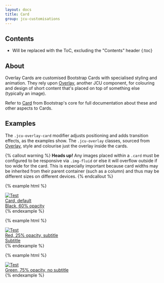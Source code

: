 ```yaml
---
layout: docs
title: Card
group: jcu-customisations
---
```


## Contents

* Will be replaced with the ToC, excluding the "Contents" header
{:toc}

## About

Overlay Cards are customised Bootstrap Cards with specialised styling and
animation.  They rely upon [Overlay](./overlay.md), another JCU component, for
colouring and design of short content that's placed on top of something else
(typically an image).

Refer to [Card](../components/card.md) from Bootstrap's core for full
documentation about these and other aspects to Cards.

## Examples

The `.jcu-overlay-card` modifier adjusts positioning and adds transition
effects, as the examples show. The `.jcu-overlay` classes, sourced from
[Overlay](./overlay.md), style and colourise just the overlay inside the cards.

{% callout warning %}
**Heads up!** Any images placed within a `.card` must be configured to be
responsive via `.img-fluid` or else it will overflow outside if too wide for the
card.  This is especially important because card widths may be inherited from
their parent container (such as a column) and thus may be different sizes on
different devices.
{% endcallout %}

{% example html %}
<div class="card jcu-overlay-card">
  <a href="https://jcu.edu.au">
    <img class="card-img img-fluid" src="../images/card.jpg" alt="Test">
    <div class="card-img-overlay jcu-overlay">
      <div class="card-title">Card, default</div>
      <div class="card-subtitle">Black, 60% opacity</div>
    </div>
  </a>
</div>
{% endexample %}

{% example html %}
<div class="card jcu-overlay-card">
  <a href="https://jcu.edu.au">
    <img class="card-img img-fluid" src="../images/card.jpg" alt="Test">
    <div class="card-img-overlay jcu-overlay jcu-overlay--red-25pc">
      <div class="card-title">Red, 25% opacity, subtitle</div>
      <div class="card-subtitle">Subtitle</div>
    </div>
  </a>
</div>
{% endexample %}

{% example html %}
<div class="card jcu-overlay-card">
  <a href="https://jcu.edu.au">
    <img class="card-img img-fluid" src="../images/card.jpg" alt="Test">
    <div class="card-img-overlay jcu-overlay jcu-overlay--green-75pc">
      <div class="card-title">Green, 75% opacity, no subtitle</div>
    </div>
  </a>
</div>
{% endexample %}
